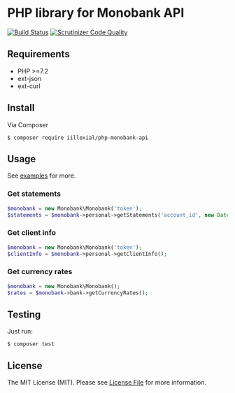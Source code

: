 # PHP library for Monobank API

[![Build Status](https://travis-ci.org/ivaaaan/php-monobank-api.svg?branch=master)](https://travis-ci.org/ivaaaan/php-monobank-api)
[![Scrutinizer Code Quality](https://scrutinizer-ci.com/g/ivaaaan/php-monobank-api/badges/quality-score.png?b=master)](https://scrutinizer-ci.com/g/ivaaaan/php-monobank-api/?branch=master)

## Requirements

* PHP >=7.2
* ext-json
* ext-curl

## Install

Via Composer

`$ composer require iillexial/php-monobank-api`

## Usage

See [examples](/examples) for more.

### Get statements

```php
$monobank = new Monobank\Monobank('token');
$statements = $monobank->personal->getStatements('account_id', new DateTime());
```

### Get client info

```php
$monobank = new Monobank\Monobank('token');
$clientInfo = $monobank->personal->getClientInfo();

```

### Get currency rates

```php
$monobank = new Monobank\Monobank();
$rates = $monobank->bank->getCurrencyRates();
```

## Testing

Just run:

`$ composer test`


## License

The MIT License (MIT). Please see [License File](LICENSE) for more information.
